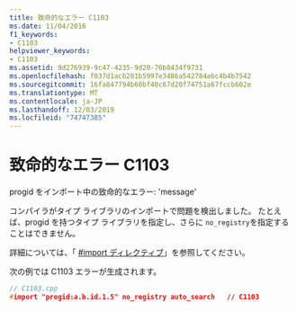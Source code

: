 ```yaml
---
title: 致命的なエラー C1103
ms.date: 11/04/2016
f1_keywords:
- C1103
helpviewer_keywords:
- C1103
ms.assetid: 9d276939-9c47-4235-9d20-76b8434f9731
ms.openlocfilehash: f037d1acb281b5997e3486a542784abc4b4b7542
ms.sourcegitcommit: 16fa847794b60bf40c67d20f74751a67fccb602e
ms.translationtype: MT
ms.contentlocale: ja-JP
ms.lasthandoff: 12/03/2019
ms.locfileid: "74747385"
---
```

# <a name="fatal-error-c1103"></a>致命的なエラー C1103

progid をインポート中の致命的なエラー: 'message'

コンパイラがタイプ ライブラリのインポートで問題を検出しました。  たとえば、progid を持つタイプ ライブラリを指定し、さらに `no_registry`を指定することはできません。

詳細については、「 [#import ディレクティブ](../../preprocessor/hash-import-directive-cpp.md)」を参照してください。

次の例では C1103 エラーが生成されます。

```cpp
// C1103.cpp
#import "progid:a.b.id.1.5" no_registry auto_search   // C1103
```
